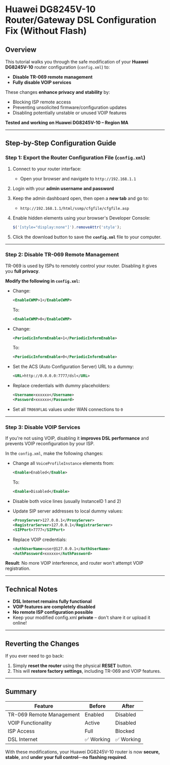 # **Huawei DG8245V-10 Router/Gateway DSL Configuration Fix (Without Flash)**

## Overview

This tutorial walks you through the safe modification of your **Huawei DG8245V-10** router configuration (`config.xml`) to:

* **Disable TR-069 remote management**
* **Fully disable VOIP services**

These changes **enhance privacy and stability** by:

* Blocking ISP remote access
* Preventing unsolicited firmware/configuration updates
* Disabling potentially unstable or unused VOIP features

**Tested and working on Huawei DG8245V-10 – Region MA**

---

## Step-by-Step Configuration Guide

### Step 1: Export the Router Configuration File (`config.xml`)

1. Connect to your router interface:

   * Open your browser and navigate to `http://192.168.1.1`
2. Login with your **admin username and password**
3. Keep the admin dashboard open, then open a **new tab** and go to:

   * `http://192.168.1.1/html/ssmp/cfgfile/cfgfile.asp`
4. Enable hidden elements using your browser's Developer Console:

   ```javascript
   $('[style="display:none"]').removeAttr('style');
   ```
5. Click the download button to save the **`config.xml`** file to your computer.

---

### Step 2: Disable TR-069 Remote Management

TR-069 is used by ISPs to remotely control your router. Disabling it gives you **full privacy**.

**Modify the following in `config.xml`:**

* Change:

  ```xml
  <EnableCWMP>1</EnableCWMP>
  ```

  To:

  ```xml
  <EnableCWMP>0</EnableCWMP>
  ```

* Change:

  ```xml
  <PeriodicInformEnable>1</PeriodicInformEnable>
  ```

  To:

  ```xml
  <PeriodicInformEnable>0</PeriodicInformEnable>
  ```

* Set the ACS (Auto Configuration Server) URL to a dummy:

  ```xml
  <URL>http://0.0.0.0:7777/dsl</URL>
  ```

* Replace credentials with dummy placeholders:

  ```xml
  <Username>xxxxxx</Username>
  <Password>xxxxxx</Password>
  ```

* Set all `TR069FLAG` values under WAN connections to `0`

---

### Step 3: Disable VOIP Services

If you're not using VOIP, disabling it **improves DSL performance** and prevents VOIP reconfiguration by your ISP.

In the `config.xml`, make the following changes:

* Change all `VoiceProfileInstance` elements from:

  ```xml
  <Enable>Enabled</Enable>
  ```

  To:

  ```xml
  <Enable>Disabled</Enable>
  ```

* Disable both voice lines (usually InstanceID 1 and 2)

* Update SIP server addresses to local dummy values:

  ```xml
  <ProxyServer>127.0.0.1</ProxyServer>
  <RegistrarServer>127.0.0.1</RegistrarServer>
  <SIPPort>7777</SIPPort>
  ```

* Replace VOIP credentials:

  ```xml
  <AuthUserName>user@127.0.0.1</AuthUserName>
  <AuthPassword>xxxxxx</AuthPassword>
  ```

**Result**: No more VOIP interference, and router won't attempt VOIP registration.

---

## Technical Notes

* **DSL Internet remains fully functional**
* **VOIP features are completely disabled**
* **No remote ISP configuration possible**
* Keep your modified config.xml **private** – don't share it or upload it online!

---

## Reverting the Changes

If you ever need to go back:

1. Simply **reset the router** using the physical **RESET** button.
2. This will **restore factory settings**, including TR-069 and VOIP features.

---

## Summary

| Feature                  | Before    | After     |
| ------------------------ | --------- | --------- |
| TR-069 Remote Management | Enabled   | Disabled  |
| VOIP Functionality       | Active    | Disabled  |
| ISP Access               | Full      | Blocked   |
| DSL Internet             | ✅ Working | ✅ Working |

With these modifications, your Huawei DG8245V-10 router is now **secure, stable**, and **under your full control**—**no flashing required**.
